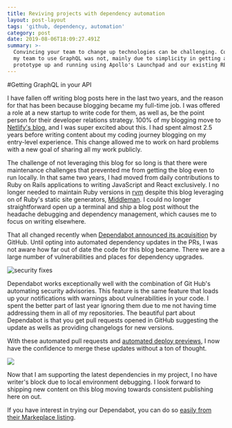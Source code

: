 ```yaml
---
title: Reviving projects with dependency automation
layout: post-layout
tags: 'github, dependency, automation'
category: post
date: 2019-08-06T18:09:27.491Z
summary: >-
  Convincing your team to change up technologies can be challenging. Convincing
  my team to use GraphQL was not, mainly due to simplicity in getting a GraphQL
  prototype up and running using Apollo's Launchpad and our existing REST API.
---
```

#Getting GraphQL in your API

I have fallen off writing blog posts here in the last two years, and the reason for that has been because blogging became my full-time job. I was offered a role at a new startup to write code for them, as well as, be the point person for their developer relations strategy. 100% of my blogging move to [Netlify's blog](https://www.netlify.com/blog/2017/04/20/creating-a-blog-with-middleman-and-netlify-cms/), and I was super excited about this. I had spent almost 2.5 years before writing content about my coding journey blogging on my entry-level experience. This change allowed me to work on hard problems with a new goal of sharing all my work publicly. 

The challenge of not leveraging this blog for so long is that there were maintenance challenges that prevented me from getting the blog even to run locally. In that same two years, I had moved from daily contributions to Ruby on Rails applications to writing JavaScript and React exclusively. I no longer needed to maintain Ruby versions in [rvm](https://rvm.io/) despite this blog leveraging on of Ruby's static site generators, [Middleman](https://middlemanapp.com/). I could no longer straightforward open up a terminal and ship a blog post without the headache debugging and dependency management, which causes me to focus on writing elsewhere. 

That all changed recently when [Dependabot announced its acquisition](https://dependabot.com/blog/hello-github/) by GitHub. Until opting into automated dependency updates in the PRs, I was not aware how far out of date the code for this blog became. There we are a large number of vulnerabilities and places for dependency upgrades.

![security fixes](//)

Dependabot works exceptionally well with the combination of Git Hub's automating security advisories. This feature is the same feature that loads up your notifications with warnings about vulnerabilities in your code. I spent the better part of last year ignoring them due to me not having time addressing them in all of my repositories. The beautiful part about Dependabot is that you get pull requests opened in GitHub suggesting the update as wells as providing changelogs for new versions. 

With these automated pull requests and [automated deploy previews](https://www.netlify.com/blog/2016/07/20/introducing-deploy-previews-in-netlify/), I now have the confidence to merge these updates without a ton of thought. 

![](https://paper-attachments.dropbox.com/s_E297F0A8D66BF68E72FD6DB2F70063BE1F50E0A2ECF1F8FD831B4ABD86DF49B6_1565100426226_Screenshot+2019-08-06+07.06.34.png)

Now that I am supporting the latest dependencies in my project, I no have writer's block due to local environment debugging. I look forward to shipping new content on this blog moving towards consistent publishing here on out.  

If you have interest in trying our Dependabot, you can do so [easily from their Markeplace listing](https://github.com/marketplace/dependabot-preview). 
